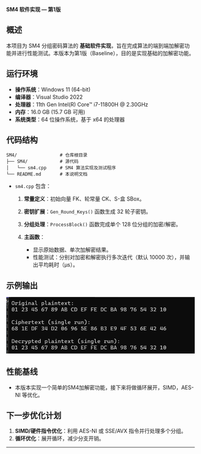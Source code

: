 ﻿**SM4 软件实现 — 第1版**

## 概述

本项目为 SM4 分组密码算法的 **基础软件实现**，旨在完成算法的端到端加解密功能并进行性能测试。本版本为第1版（Baseline），目的是实现基础的加解密功能。

## 运行环境

* **操作系统**：Windows 11 (64-bit)
* **编译器**：Visual Studio 2022
* **处理器**：11th Gen Intel(R) Core™ i7-11800H @ 2.30GHz  
* **内存**：16.0 GB (15.7 GB 可用)  
* **系统类型**：64 位操作系统，基于 x64 的处理器  

## 代码结构

```
SM4/                # 仓库根目录
├── SM4/            # 源代码
│   └── sm4.cpp     # SM4 算法实现及测试程序
└── README.md       # 本说明文档
```

* `sm4.cpp` 包含：

  1. **常量定义**：初始向量 FK、轮常量 CK、S-盒 SBox。
  2. **密钥扩展**：`Gen_Round_Keys()` 函数生成 32 轮子密钥。
  3. **分组处理**：`ProcessBlock()` 函数完成单个 128 位分组的加密/解密。
  4. **主函数**：

     * 显示原始数据、单次加解密结果。
     * 性能测试：分别对加密和解密执行多次迭代（默认 10000 次），并输出平均耗时（μs）。


## 示例输出
![SM4 加解密示意图](vision1.jpg "加解密测试")



## 性能基线

* 本版本实现一个简单的SM4加解密功能，接下来将做循环展开，SIMD，AES-NI 等优化。

## 下一步优化计划


1. **SIMD/硬件指令优化**：利用 AES-NI 或 SSE/AVX 指令并行处理多个分组。
2. **循环优化**：展开循环，减少分支开销。

---

